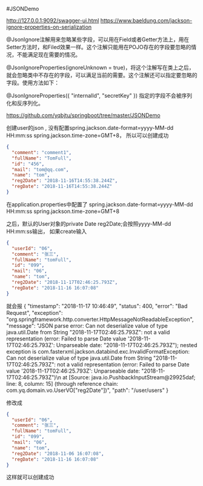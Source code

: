#JSONDemo

http://127.0.0.1:9092/swagger-ui.html
https://www.baeldung.com/jackson-ignore-properties-on-serialization


@JsonIgnore注解用来忽略某些字段，可以用在Field或者Getter方法上，用在Setter方法时，和Filed效果一样。这个注解只能用在POJO存在的字段要忽略的情况，不能满足现在需要的情况。

@JsonIgnoreProperties(ignoreUnknown = true)，将这个注解写在类上之后，就会忽略类中不存在的字段，可以满足当前的需要。这个注解还可以指定要忽略的字段。使用方法如下：

@JsonIgnoreProperties({ "internalId", "secretKey" })
指定的字段不会被序列化和反序列化。

https://github.com/yqbjtu/springboot/tree/master/JSONDemo

创建user的json  , 没有配置spring.jackson.date-format=yyyy-MM-dd HH:mm:ss
                   spring.jackson.time-zone=GMT+8，  所以可以创建成功
```json
{
  "comment": "comment1",
  "fullName": "TomFull",
  "id": "456",
  "mail": "tom@qq.com",
  "name": "tom",
  "reg2Date": "2018-11-16T14:55:38.244Z",
  "regDate": "2018-11-16T14:55:38.244Z"
}
```


在application.properties中配置了
spring.jackson.date-format=yyyy-MM-dd HH:mm:ss
spring.jackson.time-zone=GMT+8

之后，默认的User对象的private Date reg2Date;会按照yyyy-MM-dd HH:mm:ss输出，
如果create输入
```json
{
  "userId": "06",
  "comment": "张三",
  "fullName": "tomFull",
  "id": "099",
  "mail": "06",
  "name": "tom",
  "reg2Date": "2018-11-17T02:46:25.793Z",
  "regDate": "2018-11-16 16:07:08"
}
```


就会报
{
  "timestamp": "2018-11-17 10:46:49",
  "status": 400,
  "error": "Bad Request",
  "exception": "org.springframework.http.converter.HttpMessageNotReadableException",
  "message": "JSON parse error: Can not deserialize value of type java.util.Date from String \"2018-11-17T02:46:25.793Z\": not a valid representation (error: Failed to parse Date value '2018-11-17T02:46:25.793Z': Unparseable date: \"2018-11-17T02:46:25.793Z\"); nested exception is com.fasterxml.jackson.databind.exc.InvalidFormatException: Can not deserialize value of type java.util.Date from String \"2018-11-17T02:46:25.793Z\": not a valid representation (error: Failed to parse Date value '2018-11-17T02:46:25.793Z': Unparseable date: \"2018-11-17T02:46:25.793Z\")\n at [Source: java.io.PushbackInputStream@29925daf; line: 8, column: 15] (through reference chain: com.yq.domain.vo.UserVO[\"reg2Date\"])",
  "path": "/user/users"
}

修改成
```json
{
  "userId": "06",
  "comment": "张三",
  "fullName": "tomFull",
  "id": "099",
  "mail": "06",
  "name": "tom",
  "reg2Date": "2018-11-06 16:07:08",
  "regDate": "2018-11-16 16:07:08"
}
```

这样就可以创建成功